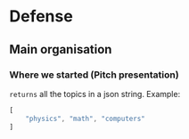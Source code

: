 # Defense

## Main organisation

### Where we started (Pitch presentation) 


`returns` all the topics in a json string. Example:
```js
[
    "physics", "math", "computers"
]
```

### 

